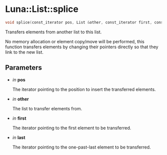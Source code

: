 # Luna::List::splice

```c++
void splice(const_iterator pos, List &other, const_iterator first, const_iterator last)
```

Transfers elements from another list to this list. 

No memory allocation or element copy/move will be performed, this function transfers elements by changing their pointers directly so that they link to the new list. 

## Parameters
* *in* **pos**

    The iterator pointing to the position to insert the transferred elements. 

* *in* **other**

    The list to transfer elements from. 

* *in* **first**

    The iterator pointing to the first element to be transferred. 

* *in* **last**

    The iterator pointing to the one-past-last element to be transferred. 

